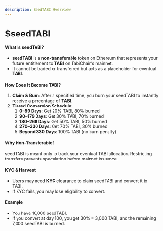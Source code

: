 ```yaml
---
description: SeedTABI Overview
---
```


# $seedTABI



#### What Is seedTABI?

* **seedTABI** is a **non-transferable** token on Ethereum that represents your future entitlement to **TABI** on TabiChain’s mainnet.
* It cannot be traded or transferred but acts as a placeholder for eventual **TABI**.

#### How Does It Become TABI?

1. **Claim & Burn**: After a specified time, you burn your seedTABI to instantly receive a percentage of **TABI**.
2. **Tiered Conversion Schedule**:
   1. **0–89 Days**: Get 20% TABI, 80% burned
   2. **90–179 Days**: Get 30% TABI, 70% burned
   3. **180–269 Days**: Get 50% TABI, 50% burned
   4. **270–330 Days**: Get 70% TABI, 30% burned
   5. **Beyond 330 Days**: 100% TABI (no burn penalty)

#### Why Non-Transferable?

seedTABI is meant only to track your eventual TABI allocation. Restricting transfers prevents speculation before mainnet issuance.

#### KYC & Harvest

* Users may need **KYC** clearance to claim seedTABI and convert it to TABI.
* If KYC fails, you may lose eligibility to convert.

#### Example

* You have 10,000 seedTABI.
* If you convert at day 100, you get 30% = 3,000 TABI, and the remaining 7,000 seedTABI is burned.

